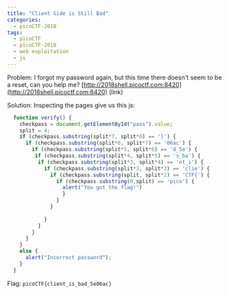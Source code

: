 ```yaml
---
title: "Client Side is Still Bad"
categories:
  - picoCTF-2018
tags:
  - picoCTF
  - picoCTF-2018
  - web exploitation
  - js
---
```


Problem: I forgot my password again, but this time there doesn't seem to be a reset, can you help me? [http://2018shell.picoctf.com:8420](http://2018shell.picoctf.com:8420) (link)

Solution: Inspecting the pages give us this js:

```js
  function verify() {
    checkpass = document.getElementById("pass").value;
    split = 4;
    if (checkpass.substring(split*7, split*8) == '}') {
      if (checkpass.substring(split*6, split*7) == '06ac') {
        if (checkpass.substring(split*5, split*6) == 'd_5e') {
         if (checkpass.substring(split*4, split*5) == 's_ba') {
          if (checkpass.substring(split*3, split*4) == 'nt_i') {
            if (checkpass.substring(split*2, split*3) == 'clie') {
              if (checkpass.substring(split, split*2) == 'CTF{') {
                if (checkpass.substring(0,split) == 'pico') {
                  alert("You got the flag!")
                  }
                }
              }
      
            }
          }
        }
      }
    }
    else {
      alert("Incorrect password");
    }
  }
```

Flag: ```picoCTF{client_is_bad_5e06ac}```